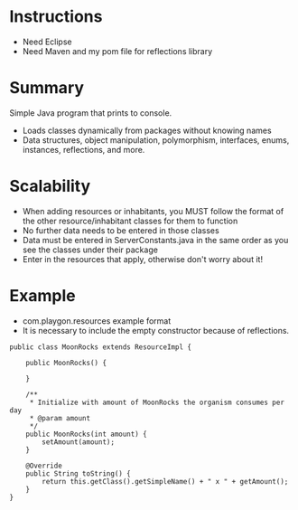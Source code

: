 # Instructions

<ul>
<li>Need Eclipse</li>
<li>Need Maven and my pom file for reflections library</li>
</ul>

# Summary

Simple Java program that prints to console. 
<ul>
<li>Loads classes dynamically from packages without knowing names</li>
<li>Data structures, object manipulation, polymorphism, interfaces, enums, instances, reflections, and more.</li>
</ul>

# Scalability

<ul>
<li>When adding resources or inhabitants, you MUST follow the format of the other resource/inhabitant classes for them to function</li>
<li>No further data needs to be entered in those classes</li>
<li>Data must be entered in ServerConstants.java in the same order as you see the classes under their package</li>
<li>Enter in the resources that apply, otherwise don't worry about it!</li>
</ul>

# Example 

<ul>
<li>com.playgon.resources example format</li>
<li>It is necessary to include the empty constructor because of reflections.</li>
</ul>

	public class MoonRocks extends ResourceImpl {
	
		public MoonRocks() {

		}

		/**
		 * Initialize with amount of MoonRocks the organism consumes per day
		 * @param amount
		 */
		public MoonRocks(int amount) {
			setAmount(amount);
		}

		@Override
		public String toString() {
			return this.getClass().getSimpleName() + " x " + getAmount();
		}
	}
